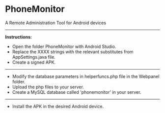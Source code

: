 # PhoneMonitor
A Remote Administration Tool for Android devices
<hr/>
<b>Instructions:</b>
<ul>
<li>Open the folder PhoneMonitor with Android Studio.</li>
<li>Replace the XXXX strings with the relevant substitutes from AppSettings.java file.</li>
<li>Create a signed APK.</li>
</ul>
<hr/>
<ul>
<li>Modify the database parameters in helperfuncs.php file in the Webpanel folder.</li>
<li>Upload the php files to your server.</li>
<li>Create a MySQL database called 'phonemonitor' in your server.</li>
</ul>
<hr/>
<ul>
<li>Install the APK in the desired Android device.</li>
</ul>
